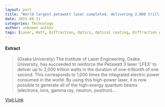 ```yaml
---
layout: post
title: "World-largest petawatt laser completed, delivering 2,000 trillion watts output"
date: 2015-08-11
categories: Technology
author: unknown author
tags: [Laser, Watt, Diffraction, Optics, Optical coating, Diffraction grating, Light, Inertial confinement fusion, Fusion power, Electromagnetic radiation, Applied and interdisciplinary physics, Physics, Physical sciences, Natural philosophy, Chemistry, Atomic molecular and optical physics, Physical chemistry, Electromagnetism, Materials science]
---
```





#### Extract
>(Osaka University) The Institute of Laser Engineering, Osaka University, has succeeded to reinforce the Petawatt 3 laser 'LFEX' to deliver up to 2,000 trillion watts in the duration of one-trillionth of one second. This corresponds to 1,000 times the integrated electric power consumed in the world. By using this high-power laser, it is now possible to generate all of the high-energy quantum beams (electrons, ions, gamma ray, neutron, positron)....



[Visit Link](http://www.eurekalert.org/pub_releases/2015-08/ou-wpl080615.php)



